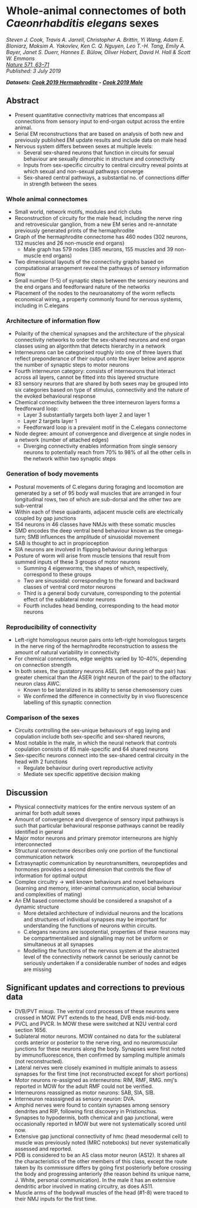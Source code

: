 # Whole-animal connectomes of both _Caeonrhabditis elegans_ sexes
_Steven J. Cook, Travis A. Jarrell, Christopher A. Brittin, Yi Wang, Adam E. Bloniarz, Maksim A. Yakovlev, Ken C. Q. Nguyen, Leo T.-H. Tang, Emily A. Bayer, Janet S. Duerr, Hannes E. Bülow, Oliver Hobert, David H. Hall & Scott W. Emmons_ <br>
_[Nature 571, 63–71](https://doi.org/10.1038/s41586-019-1352-7)_ <br>_Published: 3 July 2019_

_**Datasets: [Cook 2019 Hermaphrodite](Cook2019Herm_data.md) - [Cook 2019 Male](Cook2019Male_data.md)**_

## Abstract
- Present quantitative connectivity matrices that encompass all connections from sensory input to end-organ output across the entire animal.
- Serial EM reconstructions that are based on analysis of both new and previously published EM update results and include data on male head
- Nervous system differs between sexes at multiple levels:
  - Several sex-shared neurons that function in circuits for sexual behaviour are sexually dimorphic in structure and connectivity
  - Inputs from sex-specific circuitry to central circuitry reveal points at which sexual and non-sexual pathways converge
  - Sex-shared central pathways, a substantial no. of connections differ in strength between the sexes

### Whole animal connectomes
- Small world, network motifs, modules and rich clubs
- Reconstruction of circuity for the male head, including the nerve ring and retrovesicular ganglion, from a new EM series and re-annotate previously generated prints of the hermaphrodite
- Graph of the hermaphrodite connectome has 460 nodes (302 neurons, 132 muscles and 26 non-muscle end organs)
  - Male graph has 579 nodes (385 neurons, 155 muscles and 39 non-muscle end organs)
- Two dimensional layouts of the connectivity graphs based on computational arrangement reveal the pathways of sensory information flow
- Small number (1-5) of synaptic steps between the sensory neurons and the end organs and feedforward nature of the networks
- Placement of the nodes to the neuroanatomy of the worm reflects economical wiring, a property commonly found for nervous systems, including in C.elegans

### Architecture of information flow
- Polarity of the chemical synapses and the architecture of the physical connectivity networks to order the sex-shared neurons and end organ classes using an algorithm that detects hierarchy in a network
- Interneurons can be categorised roughly into one of three layers that reflect preponderance of their output onto the layer below and approx the number of synaptic steps to motor neurons
- Fourth interneuron category: consists of interneurons that interact across all layers, cannot be fitted into this layered structure
- 83 sensory neurons that are shared by both sexes may be grouped into six categories based on type of stimulus, connectivity and the nature of the evoked behavioural response
- Chemical connectivity between the three interneuron layers forms a feedforward loop:
  - Layer 3 substantially targets both layer 2 and layer 1
  - Layer 2 targets layer 1
  - Feedforward loop is a prevalent motif in the C.elegans connectome
- Node degree: amount of convergence and divergence at single nodes in a network (number of attached edges)
  - Diverging connectivity enables information from single sensory neurons to potentially reach from 70% to 98% of all the other cells in the network within two synaptic steps

### Generation of body movements
- Postural movements of C.elegans during foraging and locomotion are generated by a set of 95 body wall muscles that are arranged in four longitudinal rows, two of which are sub-dorsal and the other two are sub-ventral
- Within each of these quadrants, adjacent muscle cells are electrically coupled by gap junctions
- 154 neurons in 46 classes have NMJs with these somatic muscles
- SMD encodes the deep ventral bend behaviour known as the omega-turn; SMB influences the amplitude of sinusoidal movement
- SAB is thought to act in proprioception
- SIA neurons are involved in flipping behaviour during lethargus
- Posture of worm will arise from muscle tensions that result from summed inputs of these 3 groups of motor neurons
  - Summing 4 eigenworms, the shapes of which, respectively, correspond to these groups
  - Two are sinusoidal: corresponding to the forward and backward classes of ventral cord motor neurons
  - Third is a general body curvature, corresponding to the potential effect of the sublateral motor neurons
  - Fourth includes head bending, corresponding to the head motor neurons

### Reproducibility of connectivity
- Left-right homologous neuron pairs onto left-right homologous targets in the nerve ring of the hermaphrodite reconstruction to assess the amount of natural variability in connectivity
- For chemical connections, edge weights varied by 10-40%, depending on connection strength
- In both sexes, the gustatory neurons ASEL (left neuron of the pair) has greater chemical than the ASER (right neuron of the pair) to the olfactory neuron class AWC.
  - Known to be lateralized in its ability to sense chemosensory cues
  - We confirmed the difference in connectivity by in vivo fluorescence labelling of this synaptic connection

### Comparison of the sexes
- Circuits controlling the sex-unique behaviours of egg laying and copulation include both sex-specific and sex-shared neurons,
- Most notable in the male, in which the neural network that controls copulation consists of 85 male-specific and 64 shared neurons
- Sex-specific neurons connect into the sex-shared central circuity in the head with 2 functions
  - Regulate behaviour during overt reproductive activity
  - Mediate sex specific appetitive decision making

## Discussion
- Physical connectivity matrices for the entire nervous system of an animal for both adult sexes
- Amount of convergence and divergence of sensory input pathways is such that particular behavioural response pathways cannot be readily identified in general
- Major motor neurons and primary premotor interneurons are highly interconnected
- Structural connectome describes only one portion of the functional communication network
- Extrasynaptic communication by neurotransmitters, neuropeptides and hormones provides a second dimension that controls the flow of information for optimal output
- Complex circuitry -> well known behaviours and novel behaviours (learning and memory, inter-animal communication, social behaviour and complexities of mating)
- An EM based connectome should be considered a snapshot of a dynamic structure
  - More detailed architecture of individual neurons and the locations and structures of individual synapses may be important for understanding the functions of neurons within circuits.
  - C.elegans neurons are isopotential, properties of these neurons may be compartmentalised and signalling may not be uniform or simultaneous at all synapses
  - Modelling the functions of the nervous system at the abstracted level of the connectivity network cannot be seriously cannot be seriously undertaken if a considerable number of nodes and edges are missing

## Significant updates and corrections to previous data
- DVB/PVT mixup.  The ventral cord processes of these neurons were crossed in MOW.  PVT extends to the head, DVB ends mid-body.
- PVCL and PVCR.  In MOW these were switched at N2U ventral cord section 1656.
- Sublateral motor neurons.  MOW contained no data for the sublateral cords anterior or posterior to the nerve ring, and no neuromuscular junctions for these neurons along the body. Synapses were first noted by immunofluorescence, then confirmed by sampling multiple animals (not reconstructed).
- Lateral nerves were closely examined in multiple animals to assess synapses for the first time (not reconstructed except for short portions)
- Motor neurons re-assigned as interneurons: RIM, RMF, RMG.  nmj's reported in MOW for the adult RMF could not be verified.
- Interneurons reassigned as motor neurons: SAB, SIA, SIB.
- Interneuron reasssigned as sensory neuron: DVA.
- Amphid nerves were found to contain synapses among sensory dendrites and RIP, following first discovery in Pristionchus.
- Synapses to hypodermis, both chemical and gap junctional, were occasionally reported in MOW but were not systematically scored until now.
- Extensive gap junctional connectivity of hmc (head mesodermal cell) to muscle was previously noted (MRC notebooks) but never systematically assessed and reported.
- PDB is considered to be an AS class motor neuron (AS12).  It shares all the characteristics of the other members of this class, except the route taken by its commissure differs by going first posteriorly before crossing the body and progressing anteriorly (the reason behind its unique name, J. White, personal communication).  In the male it has an extensive dendritic arbor involved in mating circuitry, as does AS11.
- Muscle arms of the bodywall muscles of the head (#1-8) were  traced to their NMJ inputs for the first time.
